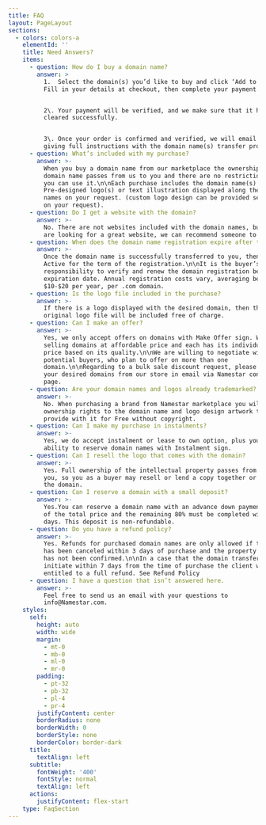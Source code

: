 ```yaml
---
title: FAQ
layout: PageLayout
sections:
  - colors: colors-a
    elementId: ''
    title: Need Answers?
    items:
      - question: How do I buy a domain name?
        answer: >
          1.  Select the domain(s) you’d like to buy and click ‘Add to Cart’.
          Fill in your details at checkout, then complete your payment. 


          2\. Your payment will be verified, and we make sure that it has been
          cleared successfully. 


          3\. Once your order is confirmed and verified, we will email you
          giving full instructions with the domain name(s) transfer process.
      - question: What’s included with my purchase?
        answer: >-
          When you buy a domain name from our marketplace the ownership of the
          domain name passes from us to you and there are no restrictions on how
          you can use it.\n\nEach purchase includes the domain name(s) and a
          Pre-designed logo(s) or text illustration displayed along the domain
          names on your request. (custom logo design can be provided separately
          on your request).
      - question: Do I get a website with the domain?
        answer: >-
          No. There are not websites included with the domain names, but if you
          are looking for a great website, we can recommend someone to you.
      - question: When does the domain name registration expire after the transfer?
        answer: >-
          Once the domain name is successfully transferred to you, then it is
          Active for the term of the registration.\n\nIt is the buyer’s
          responsibility to verify and renew the domain registration before the
          expiration date. Annual registration costs vary, averaging between
          $10-$20 per year, per .com domain.
      - question: Is the logo file included in the purchase?
        answer: >-
          If there is a logo displayed with the desired domain, then the
          original logo file will be included free of charge.
      - question: Can I make an offer?
        answer: >-
          Yes, we only accept offers on domains with Make Offer sign. We are
          selling domains at affordable price and each has its individual set
          price based on its quality.\n\nWe are willing to negotiate with
          potential buyers, who plan to offer on more than one
          domain.\n\nRegarding to a bulk sale discount request, please submit
          your desired domains from our store in email via Namestar contact
          page.
      - question: Are your domain names and logos already trademarked?
        answer: >-
          No. When purchasing a brand from Namestar marketplace you will get the
          ownership rights to the domain name and logo design artwork that we
          provide with it for Free without copyright.
      - question: Can I make my purchase in instalments?
        answer: >-
          Yes, we do accept instalment or lease to own option, plus you have
          ability to reserve domain names with Instalment sign.
      - question: Can I resell the logo that comes with the domain?
        answer: >-
          Yes. Full ownership of the intellectual property passes from us to
          you, so you as a buyer may resell or lend a copy together or without
          the domain.
      - question: Can I reserve a domain with a small deposit?
        answer: >-
          Yes.You can reserve a domain name with an advance down payment of 20%
          of the total price and the remaining 80% must be completed within 30
          days. This deposit is non-refundable.
      - question: Do you have a refund policy?
        answer: >-
          Yes. Refunds for purchased domain names are only allowed if the order
          has been canceled within 3 days of purchase and the property transfer
          has not been confirmed.\n\nIn a case that the domain transfer fails to
          initiate within 7 days from the time of purchase the client will be
          entitled to a full refund. See Refund Policy
      - question: I have a question that isn’t answered here.
        answer: >-
          Feel free to send us an email with your questions to
          info@Namestar.com.
    styles:
      self:
        height: auto
        width: wide
        margin:
          - mt-0
          - mb-0
          - ml-0
          - mr-0
        padding:
          - pt-32
          - pb-32
          - pl-4
          - pr-4
        justifyContent: center
        borderRadius: none
        borderWidth: 0
        borderStyle: none
        borderColor: border-dark
      title:
        textAlign: left
      subtitle:
        fontWeight: '400'
        fontStyle: normal
        textAlign: left
      actions:
        justifyContent: flex-start
    type: FaqSection
---
```

